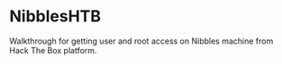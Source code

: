 # NibblesHTB
Walkthrough for getting user and root access on Nibbles machine from Hack The Box platform.
